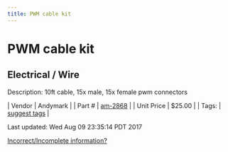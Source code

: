 ```yaml
---
title: PWM cable kit
---
```


# PWM cable kit
## Electrical / Wire
Description: 	10ft cable, 15x male, 15x female pwm connectors 

| Vendor | Andymark | 
| Part # | [am-2868](http://www.andymark.com/Electronic-p/am-2868.htm) | 
| Unit Price | $25.00 | 
| Tags: | [suggest tags](https://docs.google.com/forms/d/e/1FAIpQLSeWyY8v3RgOty-MyWmh9U0iivNYN_molChYyS-0U-o-kOAv_g/viewform) | 

Last updated: Wed Aug 09 23:35:14 PDT 2017

 [Incorrect/Incomplete information?](https://docs.google.com/forms/d/e/1FAIpQLSeWyY8v3RgOty-MyWmh9U0iivNYN_molChYyS-0U-o-kOAv_g/viewform)
